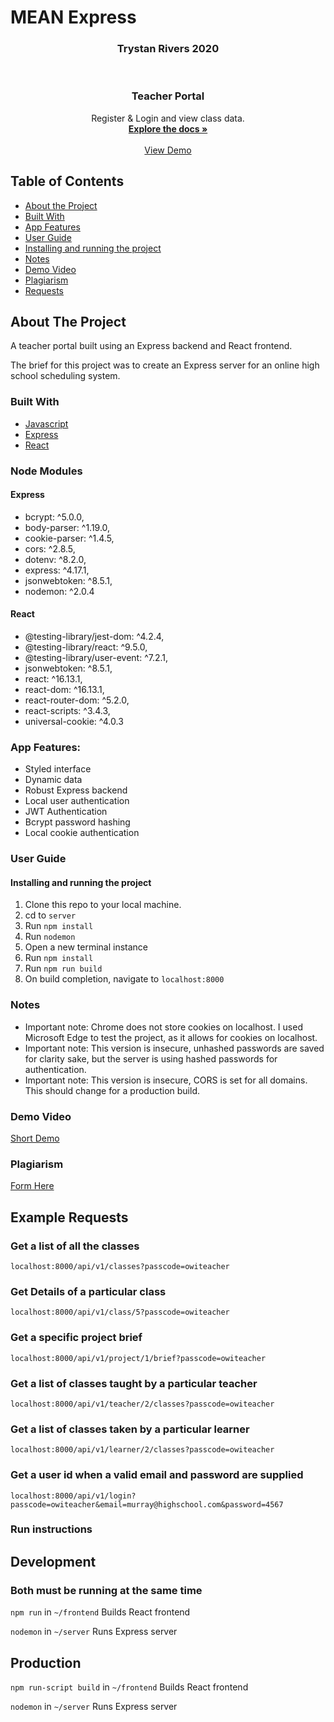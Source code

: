 # MEAN Express

<h3 align="center">Trystan Rivers 2020</h3>
<br />
<p align="center">

<h3 align="center">Teacher Portal</h3>

<p align="center">
	Register &amp; Login and view class data.
	<br />
	<a href="#about-the-project"><strong>Explore the docs »</strong></a>
	<br />
	<br />
	<a href="https://youtu.be/_Ar2QRVhH34">View Demo</a>
</p>
</p>

## Table of Contents

* [About the Project](#about-the-project)
* [Built With](#built-with)
* [App Features](#app-features)
* [User Guide](#user-guide)
* [Installing and running the project](#installing-and-running-the-project)
* [Notes](#notes)
* [Demo Video](#demo-video)
* [Plagiarism](#plagiarism)
* [Requests](#example-requests)

## About The Project

A teacher portal built using an Express backend and React frontend. 

The brief for this project was to create an Express server for an online high school scheduling system.


### Built With

* [Javascript](https://developer.mozilla.org/en-US/docs/Web/JavaScript)
* [Express](https://expressjs.com/)
* [React](https://reactjs.org/)

### Node Modules

#### Express
* bcrypt: ^5.0.0,
* body-parser: ^1.19.0,
* cookie-parser: ^1.4.5,
* cors: ^2.8.5,
* dotenv: ^8.2.0,
* express: ^4.17.1,
* jsonwebtoken: ^8.5.1,
* nodemon: ^2.0.4

#### React
* @testing-library/jest-dom: ^4.2.4,
* @testing-library/react: ^9.5.0,
* @testing-library/user-event: ^7.2.1,
* jsonwebtoken: ^8.5.1,
* react: ^16.13.1,
* react-dom: ^16.13.1,
* react-router-dom: ^5.2.0,
* react-scripts: ^3.4.3,
* universal-cookie: ^4.0.3


### App Features:
* Styled interface
* Dynamic data
* Robust Express backend
* Local user authentication
* JWT Authentication
* Bcrypt password hashing
* Local cookie authentication

### User Guide
#### Installing and running the project

1. Clone this repo to your local machine.
1. cd to `server`
1. Run `npm install`
1. Run `nodemon`
1. Open a new terminal instance
1. Run `npm install`
1. Run `npm run build`
1. On build completion, navigate to `localhost:8000`

### Notes

* Important note: Chrome does not store cookies on localhost. I used Microsoft Edge to test the project, as it allows for cookies on localhost.
* Important note: This version is insecure, unhashed passwords are saved for clarity sake, but the server is using hashed passwords for authentication.
* Important note: This version is insecure, CORS is set for all domains. This should change for a production build.

### Demo Video

[Short Demo](https://youtu.be/_Ar2QRVhH34)


### Plagiarism

[Form Here](https://github.com/Trystanr/MEAN-Express/blob/master/Plagiarism.pdf)


## Example Requests

### Get a list of all the classes
`localhost:8000/api/v1/classes?passcode=owiteacher`


### Get Details of a particular class
`localhost:8000/api/v1/class/5?passcode=owiteacher`


### Get a specific project brief
`localhost:8000/api/v1/project/1/brief?passcode=owiteacher`


### Get a list of classes taught by a particular teacher
`localhost:8000/api/v1/teacher/2/classes?passcode=owiteacher`


### Get a list of classes taken by a particular learner
`localhost:8000/api/v1/learner/2/classes?passcode=owiteacher`


### Get a user id when a valid email and password are supplied
`localhost:8000/api/v1/login?passcode=owiteacher&email=murray@highschool.com&password=4567`


### Run instructions

## Development
### Both must be running at the same time
`npm run` in `~/frontend`
Builds React frontend

`nodemon` in `~/server`
Runs Express server

## Production
`npm run-script build` in `~/frontend`
Builds React frontend

`nodemon` in `~/server`
Runs Express server
